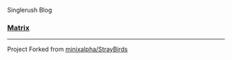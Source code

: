 Singlerush Blog 

<h3><a href="https://singlerush.github.io/blog">Matrix</a></h3>

<hr>

Project Forked from <a href="https://github.com/minixalpha/StrayBirds">minixalpha/StrayBirds</a>
